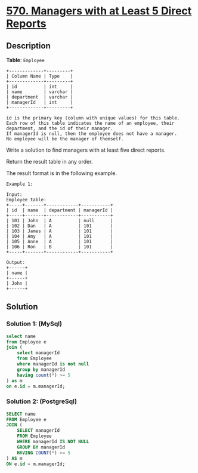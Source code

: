 # [570. Managers with at Least 5 Direct Reports](https://leetcode.com/problems/managers-with-at-least-5-direct-reports/description/)

## Description

**Table**: `Employee`
```
+-------------+---------+
| Column Name | Type    |
+-------------+---------+
| id          | int     |
| name        | varchar |
| department  | varchar |
| managerId   | int     |
+-------------+---------+

id is the primary key (column with unique values) for this table.
Each row of this table indicates the name of an employee, their department, and the id of their manager.
If managerId is null, then the employee does not have a manager.
No employee will be the manager of themself.
``` 

Write a solution to find managers with at least five direct reports.

Return the result table in any order.

The result format is in the following example.

 
```
Example 1:

Input: 
Employee table:
+-----+-------+------------+-----------+
| id  | name  | department | managerId |
+-----+-------+------------+-----------+
| 101 | John  | A          | null      |
| 102 | Dan   | A          | 101       |
| 103 | James | A          | 101       |
| 104 | Amy   | A          | 101       |
| 105 | Anne  | A          | 101       |
| 106 | Ron   | B          | 101       |
+-----+-------+------------+-----------+

Output: 
+------+
| name |
+------+
| John |
+------+
```

## Solution

### Solution 1: (MySql)

```sql
select name 
from Employee e
join (
    select managerId
    from Employee
    where managerId is not null
    group by managerId
    having count(*) >= 5
) as m
on e.id = m.managerId;
```

### Solution 2: (PostgreSql)

```sql
SELECT name 
FROM Employee e
JOIN (
    SELECT managerId
    FROM Employee
    WHERE managerId IS NOT NULL
    GROUP BY managerId
    HAVING COUNT(*) >= 5
) AS m
ON e.id = m.managerId;
```